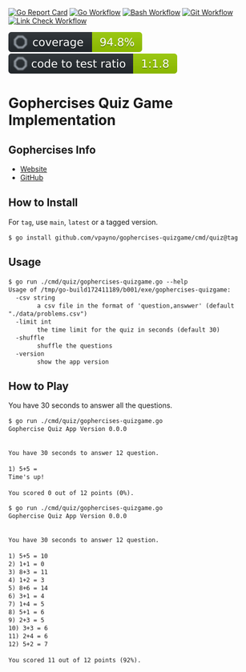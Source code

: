 [![Go Report Card](https://goreportcard.com/badge/github.com/vpayno/gophercises-quizgame)](https://goreportcard.com/report/github.com/vpayno/gophercises-quizgame)
[![Go Workflow](https://github.com/vpayno/gophercises-quizgame/actions/workflows/go.yml/badge.svg)](https://github.com/vpayno/gophercises-quizgame/actions/workflows/go.yml)
[![Bash Workflow](https://github.com/vpayno/gophercises-quizgame/actions/workflows/bash.yml/badge.svg)](https://github.com/vpayno/gophercises-quizgame/actions/workflows/bash.yml)
[![Git Workflow](https://github.com/vpayno/gophercises-quizgame/actions/workflows/git.yml/badge.svg)](https://github.com/vpayno/gophercises-quizgame/actions/workflows/git.yml)
[![Link Check Workflow](https://github.com/vpayno/gophercises-quizgame/actions/workflows/links.yml/badge.svg)](https://github.com/vpayno/gophercises-quizgame/actions/workflows/links.yml)

![Coverage](./reports/.octocov-coverage.svg)
![Code2Test Ratio](./reports/.octocov-ratio.svg)

# Gophercises Quiz Game Implementation

## Gophercises Info

- [Website](https://courses.calhoun.io/lessons/les_goph_01)
- [GitHub](https://github.com/gophercises/quiz)

## How to Install

For `tag`, use `main`, `latest` or a tagged version.

```
$ go install github.com/vpayno/gophercises-quizgame/cmd/quiz@tag
```

## Usage

```
$ go run ./cmd/quiz/gophercises-quizgame.go --help
Usage of /tmp/go-build172411189/b001/exe/gophercises-quizgame:
  -csv string
        a csv file in the format of 'question,answwer' (default "./data/problems.csv")
  -limit int
        the time limit for the quiz in seconds (default 30)
  -shuffle
        shuffle the questions
  -version
        show the app version
```

## How to Play

You have 30 seconds to answer all the questions.

```
$ go run ./cmd/quiz/gophercises-quizgame.go
Gophercise Quiz App Version 0.0.0


You have 30 seconds to answer 12 question.

1) 5+5 =
Time's up!

You scored 0 out of 12 points (0%).
```

```
$ go run ./cmd/quiz/gophercises-quizgame.go
Gophercise Quiz App Version 0.0.0


You have 30 seconds to answer 12 question.

1) 5+5 = 10
2) 1+1 = 0
3) 8+3 = 11
4) 1+2 = 3
5) 8+6 = 14
6) 3+1 = 4
7) 1+4 = 5
8) 5+1 = 6
9) 2+3 = 5
10) 3+3 = 6
11) 2+4 = 6
12) 5+2 = 7

You scored 11 out of 12 points (92%).
```

